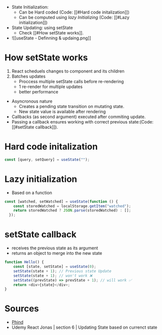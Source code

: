 - State Initialization:
	- Can be Hard coded (Code: [[#Hard code initalization]])
	- Can be computed using _lazy Initializing_ (Code: [[#Lazy initialization]])
- State Updating: using setState
	- Check [[#How setState works]].
- ![[useState - Definning & updaing.png]]
# How setState works
1. React scheduels changes to component and its children
2. Batches updates
	- Proccess multiple setState calls before re-rendering
	- 1 re-render for multiple updates
	- better performance 
- Asyncronous nature
    - Creates a pending state transition on mutating state.
    - New state value is available after rendering
- Callbacks (as second argument) executed after commiting update.
- Passing a callback  ensures working with correct previous state:(Code: [[#setState callback]]).
# Hard code initalization
```js
const [query, setQuery] = useState("");
```

# Lazy initialization
- Based on a function
```js
const [watched, setWatched] = useState(function () {
    const storedWatched = localStorage.getItem("watched");
    return storedWatched ? JSON.parse(storedWatched) : [];
  });

```
# setState callback 
- receives the previous state as its argument
- returns an object to merge into the new state
```js
function Hello() {
	const [state, setState] = useState(0);
	setState(state + 1); // Previous state Update
	setState(state + 1); // won't work ❌
	setState((prevState) => prevState + 1); // will work ✅
	return <div>{state}</div>;
}
```

# Sources

- [Phind](https://www.phind.com/agent?cache=clsdjk2fp002cjs08tkbn81t5&source=sidebar)
- Udemy React Jonas | section 6 | Updating State based on currenct state
